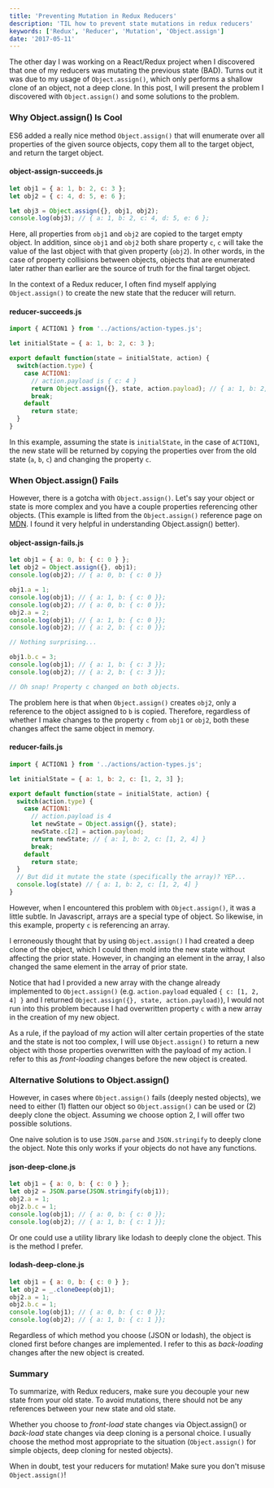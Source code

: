 ```yaml
---
title: 'Preventing Mutation in Redux Reducers'
description: 'TIL how to prevent state mutations in redux reducers'
keywords: ['Redux', 'Reducer', 'Mutation', 'Object.assign']
date: '2017-05-11'
---
```


The other day I was working on a React/Redux project when I discovered that
one of my reducers was mutating the previous state (BAD). Turns out it was
due to my usage of `Object.assign()`, which only performs a shallow
clone of an object, not a deep clone. In this post, I will present the
problem I discovered with `Object.assign()` and some solutions to the problem.

### Why Object.assign() Is Cool

ES6 added a really nice method `Object.assign()` that will enumerate over all
properties of the given source objects, copy them all to the target object,
and return the target object.

#### object-assign-succeeds.js

```javascript
let obj1 = { a: 1, b: 2, c: 3 };
let obj2 = { c: 4, d: 5, e: 6 };

let obj3 = Object.assign({}, obj1, obj2);
console.log(obj3); // { a: 1, b: 2, c: 4, d: 5, e: 6 };
```

Here, all properties from `obj1` and `obj2` are copied to the target empty object.
In addition, since `obj1` and `obj2` both share property `c`, `c` will take the value
of the last object with that given property (`obj2`). In other words, in the
case of property collisions between objects, objects that are enumerated later
rather than earlier are the source of truth for the final target object.

In the context of a Redux reducer, I often find myself applying `Object.assign()`
to create the new state that the reducer will return.

#### reducer-succeeds.js

```javascript
import { ACTION1 } from '../actions/action-types.js';

let initialState = { a: 1, b: 2, c: 3 };

export default function(state = initialState, action) {
  switch(action.type) {
    case ACTION1:
      // action.payload is { c: 4 }
      return Object.assign({}, state, action.payload); // { a: 1, b: 2, c: 4 }
      break;
    default
      return state;
  }
}
```

In this example, assuming the state is `initialState`, in the case of `ACTION1`,
the new state will be returned by copying the properties over from the old
state (`a`, `b`, `c`) and changing the property `c`.

### When Object.assign() Fails

However, there is a gotcha with `Object.assign()`. Let's say your object or state
is more complex and you have a couple properties referencing other objects.
(This example is lifted from the `Object.assign()` reference page on
[MDN](https://developer.mozilla.org/en-US/docs/Web/JavaScript/Reference/Global_Objects/Object/assign).
I found it very helpful in understanding Object.assign() better).

#### object-assign-fails.js

```javascript
let obj1 = { a: 0, b: { c: 0 } };
let obj2 = Object.assign({}, obj1);
console.log(obj2); // { a: 0, b: { c: 0 }}

obj1.a = 1;
console.log(obj1); // { a: 1, b: { c: 0 }};
console.log(obj2); // { a: 0, b: { c: 0 }};
obj2.a = 2;
console.log(obj1); // { a: 1, b: { c: 0 }};
console.log(obj2); // { a: 2, b: { c: 0 }};

// Nothing surprising...

obj1.b.c = 3;
console.log(obj1); // { a: 1, b: { c: 3 }};
console.log(obj2); // { a: 2, b: { c: 3 }};

// Oh snap! Property c changed on both objects.
```

The problem here is that when `Object.assign()` creates `obj2`, only
a reference to the object assigned to `b` is copied. Therefore,
regardless of whether I make changes to the property `c` from `obj1` or `obj2`,
both these changes affect the same object in memory.

#### reducer-fails.js

```javascript
import { ACTION1 } from '../actions/action-types.js';

let initialState = { a: 1, b: 2, c: [1, 2, 3] };

export default function(state = initialState, action) {
  switch(action.type) {
    case ACTION1:
      // action.payload is 4
      let newState = Object.assign({}, state);
      newState.c[2] = action.payload;
      return newState; // { a: 1, b: 2, c: [1, 2, 4] }
      break;
    default
      return state;
  }
  // But did it mutate the state (specifically the array)? YEP...
  console.log(state) // { a: 1, b: 2, c: [1, 2, 4] }
}
```

However, when I encountered this problem with `Object.assign()`,
it was a little subtle. In Javascript, arrays are a special type of
object. So likewise, in this example, property `c` is referencing an
array.

I erroneously thought that by using `Object.assign()` I had created a deep
clone of the object, which I could then mold into the new
state without affecting the prior state. However, in changing an element
in the array, I also changed the same element in the array of prior state.

Notice that had I provided a new array with the change already implemented
to `Object.assign()` (e.g. `action.payload` equaled `{ c: [1, 2, 4] }` and I returned
`Object.assign({}, state, action.payload)`), I would not run into this problem
because I had overwritten property `c` with a new array in the creation of
my new object.

As a rule, if the payload of my action will alter
certain properties of the state and the state is not too complex,
I will use `Object.assign()` to return a new object with those properties
overwritten with the payload of my action. I refer to this as _front-loading_
changes before the new object is created.

### Alternative Solutions to Object.assign()

However, in cases where `Object.assign()` fails (deeply nested objects), we need
to either (1) flatten our object so `Object.assign()` can be used or (2) deeply
clone the object. Assuming we choose option 2, I will offer two possible
solutions.

One naive solution is to use `JSON.parse` and `JSON.stringify` to deeply clone the object.
Note this only works if your objects do not have any functions.

#### json-deep-clone.js

```javascript
let obj1 = { a: 0, b: { c: 0 } };
let obj2 = JSON.parse(JSON.stringify(obj1));
obj2.a = 1;
obj2.b.c = 1;
console.log(obj1); // { a: 0, b: { c: 0 }};
console.log(obj2); // { a: 1, b: { c: 1 }};
```

Or one could use a utility library like lodash to deeply clone the object. This
is the method I prefer.

#### lodash-deep-clone.js

```javascript
let obj1 = { a: 0, b: { c: 0 } };
let obj2 = _.cloneDeep(obj1);
obj2.a = 1;
obj2.b.c = 1;
console.log(obj1); // { a: 0, b: { c: 0 }};
console.log(obj2); // { a: 1, b: { c: 1 }};
```

Regardless of which method you choose (JSON or lodash), the object is cloned
first before changes are implemented. I refer to this as _back-loading_
changes after the new object is created.

### Summary

To summarize, with Redux reducers, make sure you decouple your new state from
your old state. To avoid mutations, there should not be any references between
your new state and old state.

Whether you choose to _front-load_ state changes via Object.assign() or _back-load_
state changes via deep cloning is a personal choice. I usually choose the method
most appropriate to the situation (`Object.assign()` for simple objects, deep
cloning for nested objects).

When in doubt, test your reducers for mutation! Make sure you don't misuse
`Object.assign()`!
